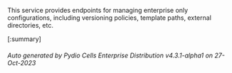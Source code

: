 






This service provides endpoints for managing enterprise only configurations, including versioning policies, template paths, external directories, etc.

[:summary]

###### Auto generated by Pydio Cells Enterprise Distribution v4.3.1-alpha1 on 27-Oct-2023
